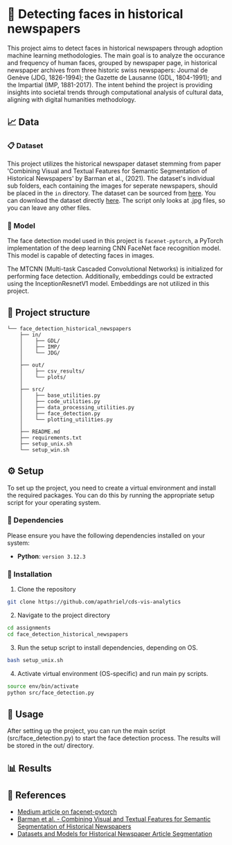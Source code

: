 # 📰 Detecting faces in historical newspapers
This project aims to detect faces in historical newspapers through adoption machine learning methodologies. The main goal is to analyze the occurance and frequency of human faces, grouped by newspaper page, in historical newspaper archives from three historic swiss newspapers: Journal de Genève (JDG, 1826-1994); the Gazette de Lausanne (GDL, 1804-1991); and the Impartial (IMP, 1881-2017). The intent behind the project is providing insights into societal trends through computational analysis of cultural data, aligning with digital humanities methodology.

## 📈 Data

### 📋 Dataset
This project utilizes the historical newspaper dataset stemming from paper 'Combining Visual and Textual Features for Semantic Segmentation of Historical Newspapers' by Barman et al., (2021). The dataset's individual sub folders, each containing the images for seperate newspapers, should be placed in the `in` directory. The dataset can be sourced from [here](https://zenodo.org/records/3706863). You can download the dataset directly [here](https://zenodo.org/records/3706863/files/images.zip?download=1). The script only looks at .jpg files, so you can leave any other files.

### 🤖 Model
The face detection model used in this project is `facenet-pytorch`, a PyTorch implementation of the deep learning CNN FaceNet face recognition model. This model is capable of detecting faces in images.

The MTCNN (Multi-task Cascaded Convolutional Networks) is initialized for performing face detection. Additionally, embeddings could be extracted using the InceptionResnetV1 model. Embeddings are not utilized in this project. 

## 📂 Project structure
```
└── face_detection_historical_newspapers
    ├── in/
    │    ├── GDL/
    │    ├── IMP/
    │    └── JDG/
    │
    ├── out/
    │    ├── csv_results/
    │    └── plots/
    │
    ├── src/
    │    ├── base_utilities.py
    │    ├── code_utilities.py
    │    ├── data_processing_utilities.py
    │    ├── face_detection.py 
    │    └── plotting_utilities.py
    │        
    ├── README.md
    ├── requirements.txt
    ├── setup_unix.sh
    └── setup_win.sh
```

## ⚙️ Setup
To set up the project, you need to create a virtual environment and install the required packages. You can do this by running the appropriate setup script for your operating system.

### 🐍 Dependencies
Please ensure you have the following dependencies installed on your system:
- **Python**: `version 3.12.3`

### 💾 Installation
1. Clone the repository
```sh
git clone https://github.com/apathriel/cds-vis-analytics
```
2. Navigate to the project directory
```sh
cd assignments
cd face_detection_historical_newspapers
```
3. Run the setup script to install dependencies, depending on OS.
```sh
bash setup_unix.sh
```
4. Activate virtual environment (OS-specific) and run main py scripts.
```sh
source env/bin/activate
python src/face_detection.py
```

## 🚀 Usage
After setting up the project, you can run the main script (src/face_detection.py) to start the face detection process. The results will be stored in the out/ directory.

## 📊 Results

## 📖 References
- [Medium article on facenet-pytorch](https://medium.com/@danushidk507/facenet-pytorch-pretrained-pytorch-face-detection-mtcnn-and-facial-recognition-b20af8771144)
- [Barman et al. - Combining Visual and Textual Features for Semantic Segmentation of Historical Newspapers](https://zenodo.org/records/4065271)
- [Datasets and Models for Historical Newspaper Article Segmentation](https://zenodo.org/records/3706863)